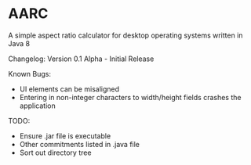 # AARC
A simple aspect ratio calculator for desktop operating systems written in Java 8

Changelog:
Version 0.1 Alpha - Initial Release

Known Bugs:
- UI elements can be misaligned
- Entering in non-integer characters to width/height fields crashes the application

TODO:

- Ensure .jar file is executable
- Other commitments listed in .java file
- Sort out directory tree
